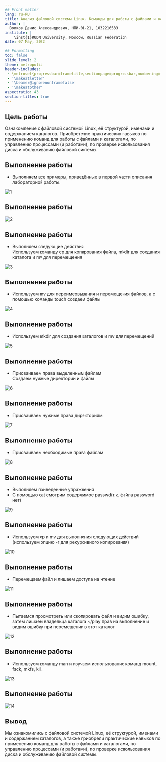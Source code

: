 ```yaml
---
## Front matter
lang: ru-RU
title: Анализ файловой системы Linux. Команды для работы с файлами и каталогами
author: |
  Волков Денис Александрович, НПИ-01-21, 1032216533
institute: |
	\inst{1}RUDN University, Moscow, Russian Federation
date: 07 May, 2022

## Formatting
toc: false
slide_level: 2
theme: metropolis
header-includes: 
 - \metroset{progressbar=frametitle,sectionpage=progressbar,numbering=fraction}
 - '\makeatletter'
 - '\beamer@ignorenonframefalse'
 - '\makeatother'
aspectratio: 43
section-titles: true
---
```


## Цель работы 
Ознакомление с файловой системой Linux, её структурой, именами и содержанием
каталогов. Приобретение практических навыков по применению команд для работы
с файлами и каталогами, по управлению процессами (и работами), по проверке использования диска и обслуживанию файловой системы.

## Выполнение работы
* Выполняем все примеры, приведённые в первой части описания лабораторной работы.

![1](1.jpg "1")

## Выполнение работы

![2](2.jpg "2")

## Выполнение работы
* Выполняем следующие действия<br/>
Используем команду cp для копирования файла, mkdir для сохдания каталога и mv для перемещения 

![3](3.jpg "3")

## Выполнение работы
* Используем mv для переимеовывания и перемещения файлов, а с помощью команды touch создаем файлы

![4](4.jpg "4")

## Выполнение работы
* Используем mkdir для создания каталогов и mv для перемещений

![5](5.jpg "5")

## Выполнение работы
* Присваиваем права выделенным файлам <br/>
Создаем нужные директории и файлы 

![6](6.jpg "6")

## Выполнение работы
* Присваиваем нужные права директориям

![7](7.jpg "7")

## Выполнение работы
* Присваиваем необходимые права файлам

![8](8.jpg "8")

## Выполнение работы
* Выполняем приведенные упражнения <br/>
* С помощью cat смотрим содержимое passwd(т.к. файла password нет)

![9](9.jpg "9")

## Выполнение работы
* Используем cp и mv для выполнения следующих действий (используем опцию -r для рекурсивного копирования)

![10](10.jpg "10")

## Выполнение работы
* Перемещаем файл и лишаем доступа на чтение

![11](11.jpg "11")

## Выполнение работы
* Пытаемся просмотреть или скопировать файл и видим ошибку, затем лишаем владельца каталога ~/play прав на выполнение и видим ошибку при перемещении в этот каталог

![12](12.jpg "12")

## Выполнение работы
* Используем команду man и изучаем использование команд mount, fsck, mkfs, kill.

![13](13.jpg "13")

## Выполнение работы

![14](14.jpg "14")

## Вывод 
Мы ознакомились с файловой системой Linux, её структурой, именами и содержанием
каталогов, а также приобрели практические навыков по применению команд для работы
с файлами и каталогами, по управлению процессами (и работами), по проверке использования диска и обслуживанию файловой системы.